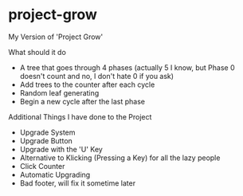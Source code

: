 # project-grow
My Version of 'Project Grow'

What should it do
- A tree that goes through 4 phases (actually 5 I know, but Phase 0 doesn't count and no, I don't hate 0 if you ask)
- Add trees to the counter after each cycle
- Random leaf generating
- Begin a new cycle after the last phase


Additional Things I have done to the Project

- Upgrade System
- Upgrade Button
- Upgrade with the 'U' Key
- Alternative to Klicking (Pressing a Key) for all the lazy people
- Click Counter
- Automatic Upgrading
- Bad footer, will fix it sometime later
